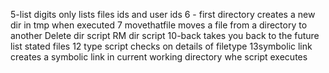 5-list digits only lists files ids and user ids
6 - first directory creates a new dir in tmp when executed
7 movethatfile moves a file from a directory to another
Delete dir script
RM dir script
10-back takes you back to the future
list stated files
12 type script checks on details of filetype
13symbolic link creates a symbolic link in current working directory whe script executes
